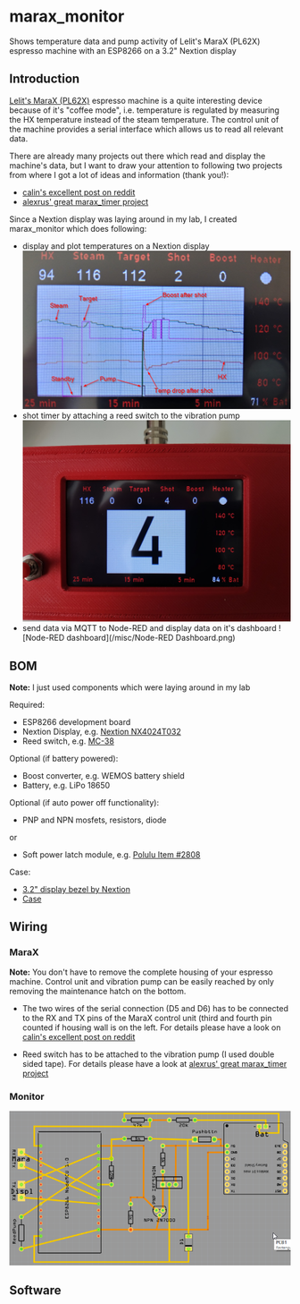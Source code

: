 # marax_monitor
Shows temperature data and pump activity of Lelit's MaraX (PL62X) espresso machine with an ESP8266 on a 3.2" Nextion display

## Introduction
[Lelit's MaraX (PL62X)](https://marax.lelit.com/) espresso machine is a quite interesting device because of it's "coffee mode", i.e. 
temperature is regulated by measuring the HX temperature instead of the steam temperature. The control unit of the machine provides 
a serial interface which allows us to read all relevant data.

There are already many projects out there which read and display the machine's data, but I want to draw your attention to following 
two projects from where I got a lot of ideas and information (thank you!):

* [calin's excellent post on reddit](https://www.reddit.com/r/espresso/comments/hft5zv/data_visualisation_lelit_marax_mod/)
* [alexrus' great marax_timer project](https://github.com/alexrus/marax_timer)

Since a Nextion display was laying around in my lab, I created marax_monitor which does following:

* display and plot temperatures on a Nextion display
![Display](/misc/Display_explained.png)
* shot timer by attaching a reed switch to the vibration pump
![Shot timer](/misc/Display_shot_timer.jpg)
* send data via MQTT to Node-RED and display data on it's dashboard 
![Node-RED dashboard](/misc/Node-RED Dashboard.png)

## BOM

**Note:** I just used components which were laying around in my lab

Required:
* ESP8266 development board
* Nextion Display, e.g. [Nextion NX4024T032](https://www.itead.cc/nextion-nx4024t032.html)
* Reed switch, e.g. [MC-38](https://www.aliexpress.com/item/32255861885.html)

Optional (if battery powered):
* Boost converter, e.g. WEMOS battery shield
* Battery, e.g. LiPo 18650

Optional (if auto power off functionality):
* PNP and NPN mosfets, resistors, diode

or 

* Soft power latch module, e.g. [Polulu Item #2808](https://www.pololu.com/product/2808)

Case:
* [3.2" display bezel by Nextion](https://nextion.tech/nextion-editor/#_section4)
* [Case](/hardware/MaraX_monitor_case.stl)

## Wiring

### MaraX

**Note:** You don't have to remove the complete housing of your espresso machine. Control unit and vibration pump can be easily 
reached by only removing the maintenance hatch on the bottom.

* The two wires of the serial connection (D5 and D6) has to be connected to the RX and TX pins of the MaraX control unit (third and 
fourth pin counted if housing wall is on the left. For details please have a look on [calin's excellent post on reddit](https://www.reddit.com/r/espresso/comments/hft5zv/data_visualisation_lelit_marax_mod/)

* Reed switch has to be attached to the vibration pump (I used double sided tape). For details please have a look at [alexrus' great marax_timer project](https://github.com/alexrus/marax_timer)

### Monitor

![ElectronicsGitHub Logo](/hardware/marax_monitor_circuit_drawing.png)


## Software
